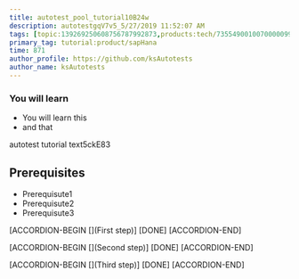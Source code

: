 ```yaml
---
title: autotest_pool_tutorial10B24w
description: autotestgqV7v5_5/27/2019 11:52:07 AM
tags: [topic:139269250608756787992873,products:tech/73554900100700000996,tutorial:experience/advanced]
primary_tag: tutorial:product/sapHana
time: 871
author_profile: https://github.com/ksAutotests
author_name: ksAutotests
---
```

### You will learn
- You will learn this
- and that

autotest tutorial text5ckE83

## Prerequisites
- Prerequisute1
- Prerequisute2
- Prerequisute3

[ACCORDION-BEGIN [](First step)]
[DONE]
[ACCORDION-END]

[ACCORDION-BEGIN [](Second step)]
[DONE]
[ACCORDION-END]

[ACCORDION-BEGIN [](Third step)]
[DONE]
[ACCORDION-END]

